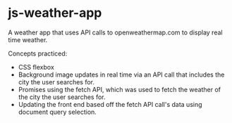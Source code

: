 # js-weather-app
A weather app that uses API calls to openweathermap.com to display real time weather.

Concepts practiced: 
* CSS flexbox
* Background image updates in real time via an API call that includes the city the user searches for.
* Promises using the fetch API, which was used to fetch the weather of the city the user searches for.
* Updating the front end based off the fetch API call's data using document query selection.
